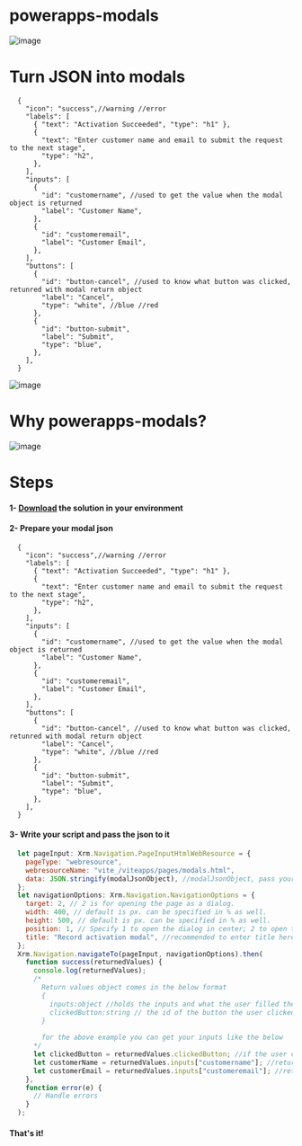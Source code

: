 # powerapps-modals

![image](https://user-images.githubusercontent.com/83499142/189826069-0664ee76-7e94-4a7c-bc00-0976347fe543.png)

# Turn JSON into modals

```jsonc
  {
    "icon": "success",//warning //error
    "labels": [
      { "text": "Activation Succeeded", "type": "h1" },
      {
        "text": "Enter customer name and email to submit the request to the next stage",
        "type": "h2",
      },
    ],
    "inputs": [
      {
        "id": "customername", //used to get the value when the modal object is returned
        "label": "Customer Name",
      },
      {
        "id": "customeremail",
        "label": "Customer Email",
      },
    ],
    "buttons": [
      {
        "id": "button-cancel", //used to know what button was clicked, retunred with modal return object
        "label": "Cancel",
        "type": "white", //blue //red
      },
      {
        "id": "button-submit",
        "label": "Submit",
        "type": "blue",
      },
    ],
  }

```

![image](https://user-images.githubusercontent.com/83499142/189827990-c4bc43bf-40e1-4033-bc4d-e4201d87fa55.png)

# Why powerapps-modals?
![image](https://user-images.githubusercontent.com/83499142/189830933-f09313aa-1229-4d18-84bf-acfe3cb8f8b4.png)


# Steps
#### 1- [Download](https://github.com/ahmadnsam/powerapps-modals/releases) the solution in your environment 
#### 2- Prepare your modal json
```jsonc
  {
    "icon": "success",//warning //error
    "labels": [
      { "text": "Activation Succeeded", "type": "h1" },
      {
        "text": "Enter customer name and email to submit the request to the next stage",
        "type": "h2",
      },
    ],
    "inputs": [
      {
        "id": "customername", //used to get the value when the modal object is returned
        "label": "Customer Name",
      },
      {
        "id": "customeremail",
        "label": "Customer Email",
      },
    ],
    "buttons": [
      {
        "id": "button-cancel", //used to know what button was clicked, retunred with modal return object
        "label": "Cancel",
        "type": "white", //blue //red
      },
      {
        "id": "button-submit",
        "label": "Submit",
        "type": "blue",
      },
    ],
  }

```
#### 3- Write your script and pass the json to it
```javascript
  let pageInput: Xrm.Navigation.PageInputHtmlWebResource = {
    pageType: "webresource",
    webresourceName: "vite_/viteapps/pages/modals.html",
    data: JSON.stringify(modalJsonObject), //modalJsonObject, pass your json object here
  };
  let navigationOptions: Xrm.Navigation.NavigationOptions = {
    target: 2, // 2 is for opening the page as a dialog.
    width: 400, // default is px. can be specified in % as well.
    height: 500, // default is px. can be specified in % as well.
    position: 1, // Specify 1 to open the dialog in center; 2 to open the dialog on the side. Default is 1 (center).
    title: "Record activation modal", //recommended to enter title here
  };
  Xrm.Navigation.navigateTo(pageInput, navigationOptions).then(
    function success(returnedValues) {
      console.log(returnedValues);
      /*
        Return values object comes in the below format
        {
          inputs:object //holds the inputs and what the user filled them in with, you can get them by using the input id as the identifier
          clickedButton:string // the id of the button the user clicked
        }
        
        for the above example you can get your inputs like the below
      */
      let clickedButton = returnedValues.clickedButton; //if the user clicked on submit button it will return "button-submit"
      let customerName = returnedValues.inputs["customername"]; //returns what user filled in the customer name input
      let customerEmail = returnedValues.inputs["customeremail"]; //returns what user filled in the customer email input
    },
    function error(e) {
      // Handle errors
    }
  );
```

#### That's it!
